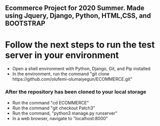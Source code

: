 <h2>Ecommerce Project for 2020 Summer. Made using Jquery, Django, Python, HTML,CSS, and BOOTSTRAP</h2>



<h1> Follow the next steps to run the test server in your environment</h1>
<ul>
	<li>Open a shell environment with Python, Django, Git, and Pip installed</li>	
	<li>In the environment, run the command "git clone https://github.com/olufemi-olumaiyegun/ECOMMERCE.git"</li>
</ul>

<h3>After the repository has been cloned to your local storage</h3>
<ul>
	<li>Run the command "cd ECOMMERCE"</li>
	<li>Run the command "git checkout Patch3"
	<li>Run the command, "python3 manage.py runserver"</li>
	<li>In a web browser, navigate to "localhost:8000"</li>
</ul>
